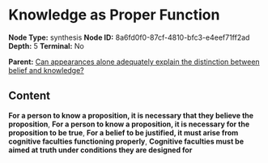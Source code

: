 # Knowledge as Proper Function

**Node Type:** synthesis
**Node ID:** 8a6fd0f0-87cf-4810-bfc3-e4eef71ff2ad
**Depth:** 5
**Terminal:** No

**Parent:** [Can appearances alone adequately explain the distinction between belief and knowledge?](can-appearances-alone-adequately-explain-the-distinction-between-belief-and-knowledge-antithesis-1e16b728-eba3-4f3a-aad3-11fde004c5d8.md)

## Content

**For a person to know a proposition, it is necessary that they believe the proposition**, **For a person to know a proposition, it is necessary for the proposition to be true**, **For a belief to be justified, it must arise from cognitive faculties functioning properly**, **Cognitive faculties must be aimed at truth under conditions they are designed for**
